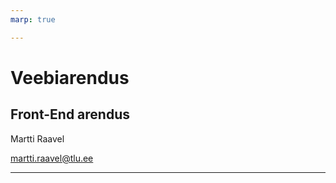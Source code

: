 ```yaml
---
marp: true

---
```

# Veebiarendus

## Front-End arendus

Martti Raavel

<martti.raavel@tlu.ee>

---
